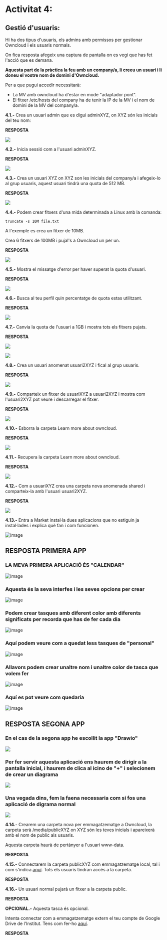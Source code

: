 # Activitat 4:

## Gestió d'usuaris:

Hi ha dos tipus d'usuaris, els admins amb permissos per gestionar Owncloud i els usuaris normals.

On fica resposta afegeix una captura de pantalla on es vegi que has fet l'acció que es demana.

**Aquesta part de la pràctica la feu amb un company/a, li creeu un usuari i li doneu el vostre nom de domini d'Owncloud.**

Per a que pugui accedir necessitarà:

- La MV amb owncloud ha d'estar en mode "adaptador pont".
- El fitxer /etc/hosts del company ha de tenir la IP de la MV i el nom de domini de la MV del company/a.


**4.1.-** Crea un usuari admin que es digui adminXYZ, on XYZ són les inicials del teu nom:

**RESPOSTA**

![](crearusuari.png)

**4.2.-** Inicia sessió com a l'usuari adminXYZ.

**RESPOSTA**

![](inicisessio.png)

**4.3.-** Crea un usuari XYZ on XYZ son les inicials del company/a i afegeix-lo al grup usuaris, aquest usuari tindrà una quota de 512 MB.

**RESPOSTA**

![](company.png)

**4.4.-** Podem crear fitxers d'una mida determinada a Linux amb la comanda:

```
truncate -s 10M file.txt
```

A l'exemple es crea un fitxer de 10MB.

Crea 6 fitxers de 100MB i pujal's a Owncloud un per un.

**RESPOSTA**

![](crearfitxers.png)

**4.5.-** Mostra el missatge d'error per haver superat la quota d'usuari.

**RESPOSTA**

![](error.png)

**4.6.-** Busca al teu perfil quin percentatge de quota estas utilitzant.

**RESPOSTA**

![](quota.png)

**4.7.-** Canvia la quota de l'usuari a 1GB i mostra tots els fitxers pujats.

**RESPOSTA**

![](1GB.png)

![](1GB(2).png)

**4.8.-** Crea un usuari anomenat usuari2XYZ i fical al grup usuaris.

**RESPOSTA**

![](usuari2.png)

**4.9.-** Comparteix un fitxer de usuariXYZ a usuari2XYZ i mostra com l'usuari2XYZ pot veure i descarregar el fitxer.

**RESPOSTA**

![](comprateixidescarregar.png)

**4.10.-** Esborra la carpeta Learn more about owncloud.

**RESPOSTA**

![](esborra.png)

**4.11.-** Recupera la carpeta Learn more about owncloud.

**RESPOSTA**

![](recupera.png)

**4.12.-** Com a usuariXYZ crea una carpeta nova anomenada shared i comparteix-la amb l'usuari usuari2XYZ.

**RESPOSTA**

![](comparteixcarpeta.png)



**4.13.-** Entra a Market instal·la dues aplicacions que no estiguin ja instal·lades i explica què fan i com funcionen.

![image](https://user-images.githubusercontent.com/110727546/196159706-705ff624-c409-4632-acb4-f43ffcc486d4.png)


## **RESPOSTA PRIMERA APP**


### **LA MEVA PRIMERA APLICACIÓ ÉS "CALENDAR"**

![image](https://github.com/Boby04/Acivitat4/blob/main/CALDENARI1.png?raw=true)

### **Aquesta és la seva interfes i les seves opcions per crear**

![image](https://github.com/Boby04/Acivitat4/blob/main/CALDENARI.png)

### **Podem crear tasques amb diferent color amb diferents significats per recorda que has de fer cada dia**

![image](https://github.com/Boby04/Acivitat4/blob/main/CALDENARI2.png)

### **Aquí podem veure com a quedat less tasques de "personal"**

![image](https://github.com/Boby04/Acivitat4/blob/main/CALDENARI3.png)

### **Allavors podem crear unaltre nom i unaltre color de tasca que volem fer**

![image](https://github.com/Boby04/Acivitat4/blob/main/CALDENARI4.png)

### **Aquí es pot veure com quedaria**

![image](https://github.com/Boby04/Acivitat4/blob/main/CALDENARI5.png)


## **RESPOSTA SEGONA APP**

### **En el cas de la segona app he escollit la app "Drawio"**

![](Draw.png)

### **Per fer servir aquesta aplicació ens haurem de dirigir a la pantalla inicial, i haurem de clica al icino de "+" i selecionem de crear un diagrama**

![](Draw1.png)

### **Una vegada dins, fem la faena necessaria com si fos una aplicació de digrama normal**

![](Draw2.png)

**4.14.-** Crearem una carpeta nova per emmagatzematge a Owncloud, la carpeta serà /media/publicXYZ on XYZ són les teves inicials i apareixerà amb el nom de public als usuaris.

Aquesta carpeta haurà de pertànyer a l'usuari www-data.

**RESPOSTA**


**4.15.-** Connectarem la carpeta publicXYZ com emmagatzematge local, tal i com s'indica [aquí](https://doc.owncloud.com/server/next/admin_manual/configuration/files/external_storage/local.html). Tots els usuaris tindran accés a la carpeta.

**RESPOSTA**

**4.16.-** Un usuari normal pujarà un fitxer a la carpeta public.

**RESPOSTA**

**OPCIONAL.-** Aquesta tasca és opcional.

Intenta connectar com a emmagatzematge extern el teu compte de Google Drive de l'Institut. Tens com fer-ho [aquí](https://doc.owncloud.com/server/next/admin_manual/configuration/files/external_storage/google.html).

**RESPOSTA**
